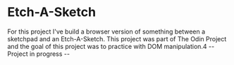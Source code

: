 # Etch-A-Sketch
For this project I've build a browser version of something between a sketchpad and an Etch-A-Sketch. This project was part of The Odin Project and the goal of this project was to practice with DOM manipulation.4
-- Project in progress --
